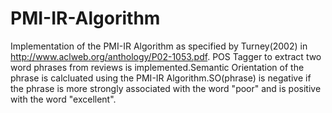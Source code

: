 PMI-IR-Algorithm
================

Implementation of the PMI-IR Algorithm as specified by Turney(2002) in http://www.aclweb.org/anthology/P02-1053.pdf.
POS Tagger to extract two word phrases from reviews is implemented.Semantic Orientation of the phrase is calcluated
using the PMI-IR Algorithm.SO(phrase) is negative if the phrase is more strongly associated with the word "poor" and is
positive with the word "excellent".


